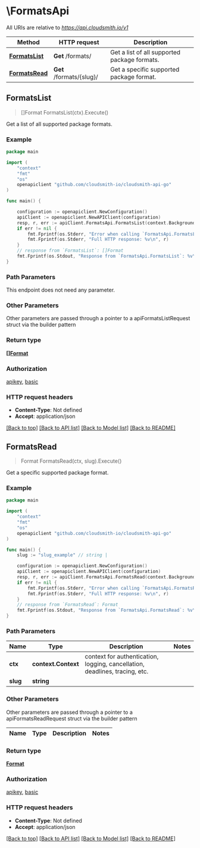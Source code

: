 # \FormatsApi

All URIs are relative to *https://api.cloudsmith.io/v1*

Method | HTTP request | Description
------------- | ------------- | -------------
[**FormatsList**](FormatsApi.md#FormatsList) | **Get** /formats/ | Get a list of all supported package formats.
[**FormatsRead**](FormatsApi.md#FormatsRead) | **Get** /formats/{slug}/ | Get a specific supported package format.



## FormatsList

> []Format FormatsList(ctx).Execute()

Get a list of all supported package formats.



### Example

```go
package main

import (
	"context"
	"fmt"
	"os"
	openapiclient "github.com/cloudsmith-io/cloudsmith-api-go"
)

func main() {

	configuration := openapiclient.NewConfiguration()
	apiClient := openapiclient.NewAPIClient(configuration)
	resp, r, err := apiClient.FormatsApi.FormatsList(context.Background()).Execute()
	if err != nil {
		fmt.Fprintf(os.Stderr, "Error when calling `FormatsApi.FormatsList``: %v\n", err)
		fmt.Fprintf(os.Stderr, "Full HTTP response: %v\n", r)
	}
	// response from `FormatsList`: []Format
	fmt.Fprintf(os.Stdout, "Response from `FormatsApi.FormatsList`: %v\n", resp)
}
```

### Path Parameters

This endpoint does not need any parameter.

### Other Parameters

Other parameters are passed through a pointer to a apiFormatsListRequest struct via the builder pattern


### Return type

[**[]Format**](Format.md)

### Authorization

[apikey](../README.md#apikey), [basic](../README.md#basic)

### HTTP request headers

- **Content-Type**: Not defined
- **Accept**: application/json

[[Back to top]](#) [[Back to API list]](../README.md#documentation-for-api-endpoints)
[[Back to Model list]](../README.md#documentation-for-models)
[[Back to README]](../README.md)


## FormatsRead

> Format FormatsRead(ctx, slug).Execute()

Get a specific supported package format.



### Example

```go
package main

import (
	"context"
	"fmt"
	"os"
	openapiclient "github.com/cloudsmith-io/cloudsmith-api-go"
)

func main() {
	slug := "slug_example" // string | 

	configuration := openapiclient.NewConfiguration()
	apiClient := openapiclient.NewAPIClient(configuration)
	resp, r, err := apiClient.FormatsApi.FormatsRead(context.Background(), slug).Execute()
	if err != nil {
		fmt.Fprintf(os.Stderr, "Error when calling `FormatsApi.FormatsRead``: %v\n", err)
		fmt.Fprintf(os.Stderr, "Full HTTP response: %v\n", r)
	}
	// response from `FormatsRead`: Format
	fmt.Fprintf(os.Stdout, "Response from `FormatsApi.FormatsRead`: %v\n", resp)
}
```

### Path Parameters


Name | Type | Description  | Notes
------------- | ------------- | ------------- | -------------
**ctx** | **context.Context** | context for authentication, logging, cancellation, deadlines, tracing, etc.
**slug** | **string** |  | 

### Other Parameters

Other parameters are passed through a pointer to a apiFormatsReadRequest struct via the builder pattern


Name | Type | Description  | Notes
------------- | ------------- | ------------- | -------------


### Return type

[**Format**](Format.md)

### Authorization

[apikey](../README.md#apikey), [basic](../README.md#basic)

### HTTP request headers

- **Content-Type**: Not defined
- **Accept**: application/json

[[Back to top]](#) [[Back to API list]](../README.md#documentation-for-api-endpoints)
[[Back to Model list]](../README.md#documentation-for-models)
[[Back to README]](../README.md)

